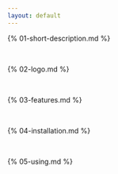 ```yaml
---
layout: default
---
```

{% 01-short-description.md %}

<br>

{% 02-logo.md %}

<br>

{% 03-features.md %}

<br>

{% 04-installation.md %}

<br>

{% 05-using.md %}
